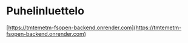 # Puhelinluettelo

[https://tmtemetm-fsopen-backend.onrender.com](https://tmtemetm-fsopen-backend.onrender.com)
